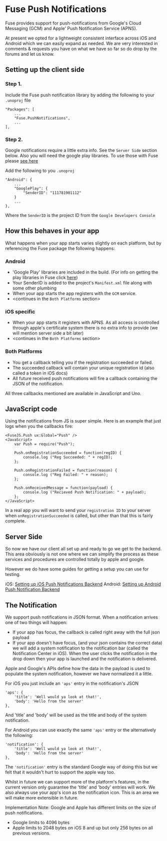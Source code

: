 # Fuse Push Notifications

Fuse provides support for push-notifications from Google's Cloud Messaging (GCM) and Apple' Push Notification Service (APNS).

At present we opted for a lightweight consistent interface across iOS and Android which we can easily expand as needed.
We are very interested in comments & requests you have on what we have so far so do drop by the forums and let us know.

## Setting up the client side

### Step 1.
Include the Fuse push notification library by adding the following to your `.unoproj` file

    "Packages": [
        ...
        "Fuse.PushNotifications",
        ...
    ],

### Step 2.
Google notifications require a little extra info. See the `Server Side` section below. Also you will need the google play libraries. To use those with Fuse please [see here]()

Add the following to you `.unoproj`

```
"Android": {
    ...
    "GooglePlay": {
        "SenderID": "111781901112"
    }
    ...
},
```

Where the `SenderID` is the project ID from the `Google Developers Console`


## How this behaves in your app

What happens when your app starts varies slightly on each platform, but by referencing the Fuse package the following happens:

### Android
- 'Google Play' libraries are included in the build. (For info on getting the play libraries in Fuse click [here]())
- Your SenderID is added to the project's `Manifest.xml` file along with some other plumbing
- When your app starts the app registers with the `GCM` service.
- <continues in the `Both Platforms` section>

### iOS specific
- When your app starts it registers with APNS. As all access is controlled through apple's certificate system there is no extra info to provide (we will mention server side a bit later)
- <continues in the `Both Platforms` section>

### Both Platforms
- You get a callback telling you if the registration succeeded or failed.
- The succeeded callback will contain your unique registration id (also called a token in iOS docs)
- All future received push notifications will fire a callback containing the JSON of the notification.

All three callbacks mentioned are available in JavaScript and Uno.

## JavaScript code

Using the notifications from JS is super simple. Here is an example that just logs when you the callbacks fire:

```
<FuseJS.Push ux:Global="Push" />
<JavaScript>
    var Push = require("Push");

    Push.onRegistrationSucceeded = function(regID) {
        console.log ("Reg Succeeded: " + regID);
    };

    Push.onRegistrationFailed = function(reason) {
        console.log ("Reg Failed: " + reason);
    };

    Push.onReceivedMessage = function(payload) {
        console.log ("Recieved Push Notification: " + payload);
    };
</JavaScript>
```

In a real app you will want to send your `registration ID` to your server when `onRegistrationSucceeded` is called, but other than that this is fairly complete.

## Server Side

So now we have our client all set up and ready to go we get to the backend. This area obviously is not one where we can simplify the process as these services and procedures are controlled totally by apple and google.

However we do have some guides for getting a setup you can use for testing.

iOS: [Setting up iOS Push Notifications Backend]()
Android: [Setting up Android Push Notification Backend]()

## The Notification
We support push notifications in JSON format. When a notification arrives one of two things will happen:

- If your app has focus, the callback is called right away with the full json payload
- If your app doesn't have focus, (and your json contains the correct data) we will add a system notification to the notification bar (called the Notification Center in iOS). When the user clicks the notification in the drop down then your app is launched and the notification is delivered.

Apple and Google's APIs define how the data in the payload is used to populate the system notification, however we have normalized it a little.

For iOS you just include an `'aps'` entry in the notification's JSON

```
'aps': {
    'title': 'Well would ya look at that!',
    'body': 'Hello from the server'
},
```

And 'title' and 'body' will be used as the title and body of the system notification.

For Android you can use exactly the same `'aps'` entry or the alternatively the following:

```
'notification': {
    'title': 'Well would ya look at that!',
    'body': 'Hello from the server'
},
```

The `'notification'` entry is the standard Google way of doing this but we felt that it wouldn't hurt to support the apple way too.

Whilst in future we can support more of the platform's features, in the current version only guarantee the 'title' and 'body' entries will work. We also always use your app's icon as the notification icon. This is an area we will make more extensible in future.

Implementation Note:
Google and Apple has different limits on the size of push notifications.
- Google limits to 4096 bytes
- Apple limits to 2048 bytes on iOS 8 and up but only 256 bytes on all previous versions.
